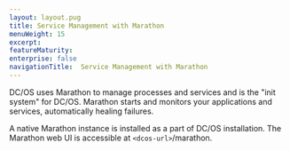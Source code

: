```yaml
---
layout: layout.pug
title: Service Management with Marathon
menuWeight: 15
excerpt:
featureMaturity:
enterprise: false
navigationTitle:  Service Management with Marathon
---
```


<!-- This source repo for this topic is https://github.com/dcos/dcos-docs -->


DC/OS uses Marathon to manage processes and services and is the "init system" for DC/OS. Marathon starts and monitors your applications and services, automatically healing failures.

A native Marathon instance is installed as a part of DC/OS installation. The Marathon web UI is accessible at `<dcos-url>`/marathon.
